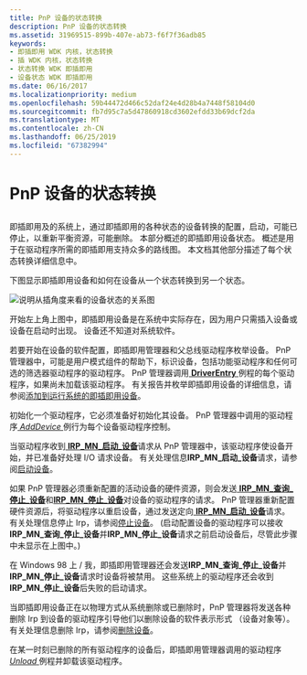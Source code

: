 ```yaml
---
title: PnP 设备的状态转换
description: PnP 设备的状态转换
ms.assetid: 31969515-899b-407e-ab73-f6f7f36adb85
keywords:
- 即插即用 WDK 内核，状态转换
- 插 WDK 内核，状态转换
- 状态转换 WDK 即插即用
- 设备状态 WDK 即插即用
ms.date: 06/16/2017
ms.localizationpriority: medium
ms.openlocfilehash: 59b44472d466c52daf24e4d28b4a7448f58104d0
ms.sourcegitcommit: fb7d95c7a5d47860918cd3602efdd33b69dcf2da
ms.translationtype: MT
ms.contentlocale: zh-CN
ms.lasthandoff: 06/25/2019
ms.locfileid: "67382994"
---
```

# <a name="state-transitions-for-pnp-devices"></a>PnP 设备的状态转换


## <a href="" id="ddk-state-transitions-for-pnp-devices-kg"></a>


即插即用及的系统上，通过即插即用的各种状态的设备转换的配置，启动，可能已停止，以重新平衡资源，可能删除。 本部分概述的即插即用设备状态。 概述是用于在驱动程序所需的即插即用支持众多的路线图。 本文档其他部分描述了每个状态转换详细信息中。

下图显示即插即用设备和如何在设备从一个状态转换到另一个状态。

![说明从插角度来看的设备状态的关系图](images/pnp-states.png)

开始左上角上图中，即插即用设备是在系统中实际存在，因为用户只需插入设备或设备在启动时出现。 设备还不知道对系统软件。

若要开始在设备的软件配置，即插即用管理器和父总线驱动程序枚举设备。 PnP 管理器中，可能是用户模式组件的帮助下，标识设备，包括功能驱动程序和任何可选的筛选器驱动程序的驱动程序。 PnP 管理器调用[ **DriverEntry** ](https://docs.microsoft.com/windows-hardware/drivers/ddi/content/wdm/nc-wdm-driver_initialize)例程的每个驱动程序，如果尚未加载该驱动程序。 有关报告并枚举即插即用设备的详细信息，请参阅[添加到运行系统的即插即用设备](adding-a-pnp-device-to-a-running-system.md)。

初始化一个驱动程序，它必须准备好初始化其设备。 PnP 管理器中调用的驱动程序[ *AddDevice* ](https://docs.microsoft.com/windows-hardware/drivers/ddi/content/wdm/nc-wdm-driver_add_device)例行为每个设备驱动程序控制。

当驱动程序收到[ **IRP\_MN\_启动\_设备**](https://docs.microsoft.com/windows-hardware/drivers/kernel/irp-mn-start-device)请求从 PnP 管理器中，该驱动程序使设备开始，并已准备好处理 I/O 请求设备。 有关处理信息**IRP\_MN\_启动\_设备**请求，请参阅[启动设备](starting-a-device.md)。

如果 PnP 管理器必须重新配置的活动设备的硬件资源，则会发送[ **IRP\_MN\_查询\_停止\_设备**](https://docs.microsoft.com/windows-hardware/drivers/kernel/irp-mn-query-stop-device)和[**IRP\_MN\_停止\_设备**](https://docs.microsoft.com/windows-hardware/drivers/kernel/irp-mn-stop-device)对设备的驱动程序的请求。 PnP 管理器重新配置硬件资源后，将驱动程序以重启设备，通过发送定向[ **IRP\_MN\_启动\_设备**](https://docs.microsoft.com/windows-hardware/drivers/kernel/irp-mn-start-device)请求。 有关处理信息停止 Irp，请参阅[停止设备](stopping-a-device.md)。 (启动配置设备的驱动程序可以接收**IRP\_MN\_查询\_停止\_设备**并**IRP\_MN\_停止\_设备**请求之前启动设备后，尽管此步骤中未显示在上图中。)

在 Windows 98 上 / 我，即插即用管理器还会发送**IRP\_MN\_查询\_停止\_设备**并**IRP\_MN\_停止\_设备**请求时设备将被禁用。 这些系统上的驱动程序还会收到**IRP\_MN\_停止\_设备**后失败的启动请求。

当即插即用设备正在以物理方式从系统删除或已删除时，PnP 管理器将发送各种删除 Irp 到设备的驱动程序引导他们以删除设备的软件表示形式 （设备对象等）。 有关处理信息删除 Irp，请参阅[删除设备](removing-a-device.md)。

在某一时刻已删除的所有驱动程序的设备后，即插即用管理器调用的驱动程序[ *Unload* ](https://docs.microsoft.com/windows-hardware/drivers/ddi/content/wdm/nc-wdm-driver_unload)例程并卸载该驱动程序。

 

 




